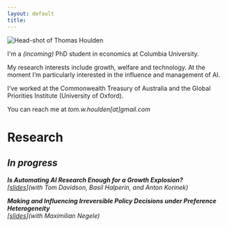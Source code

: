 ```yaml
---
layout: default
title: 
---
```


<div class="hero" markdown="1">

<img src="/assets/me.jpg" alt="Head-shot of Thomas Houlden" class="headshot">

<div class="bio">

<p>I'm a <em>(incoming)</em> PhD student in economics at Columbia University.</p>
<p>My research interests include growth, welfare and technology. At the moment I’m particularly interested in the influence and management of AI.</p>
<p>I've worked at the Commonwealth Treasury of Australia and the Global Priorities Institute (University of Oxford).</p> 

<p>You can reach me at <em>tom.w.houlden[at]gmail.com</em></p>

</div>
</div>

# Research

## <em>In progress<em>

**Is Automating AI Research Enough for a Growth Explosion?**  
[[slides](/assets/shs_slides.pdf)]*(with Tom Davidson, Basil Halperin, and Anton Korinek)*  

**Making and Influencing Irreversible Policy Decisions under Preference Heterogeneity**  
[[slides](/assets/IrreversibleDecisions_HouldenNegele.pdf)]*(with Maximilian Negele)*  

